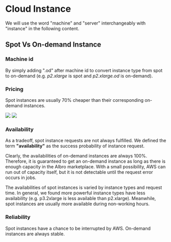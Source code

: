 # Cloud Instance

We will use the word "machine" and "server" interchangeably with "instance" in the following content.

## Spot Vs On-demand Instance

### Machine id

By simply adding ".od" after machine id to convert instance type from spot to on-demand (e.g. _p2.xlarge_ is spot and _p2.xlarge.od_ is on-demand).

### Pricing

Spot instances are usually 70% cheaper than their corresponding on-demand instances.

![](https://drive.google.com/uc?export=view&id=1G6fVuxUu8Yofj_SBxl57m_lFZ83L4MzE)
![](https://drive.google.com/uc?export=view&id=1vomqhv0C7-ZjmwZ62dv3bjFJZtL2-wiT)

### Availability

As a tradeoff, spot instance requests are not always fulfilled. We defined the term **"availability"** as the success probability of
instance request.

Clearly, the availabilities of on-demand instances are always 100%. Therefore, it is guaranteed to get an on-demand instance as long as there is enough capacity in the AIbro marketplace. With a small possibility, AWS can run out of capacity itself, but it is not detectable until the request error occurs in jobs.

The availabilities of spot instances is varied by instance types and request time. In general, we found more powerful
instance types have less availability (e.g. p3.2xlarge is less available than p2.xlarge). Meanwhile, spot instances are
usually more available during non-working hours.

### Reliability

Spot instances have a chance to be interrupted by AWS. On-demand instances are always stable.
